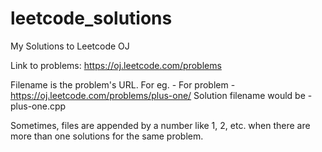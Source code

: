 leetcode_solutions
==================

My Solutions to Leetcode OJ

Link to problems: https://oj.leetcode.com/problems

Filename is the problem's URL. For eg. -
For problem - https://oj.leetcode.com/problems/plus-one/
Solution filename would be - plus-one.cpp

Sometimes, files are appended by a number like 1, 2, etc. when there are more than one solutions for the same problem.
